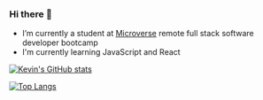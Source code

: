 ### Hi there :wave:
- I’m currently a student at [Microverse](https://micorverse.com) remote full stack software developer bootcamp
- I'm currently learning JavaScript and React

[![Kevin's GitHub stats](https://github-readme-stats.vercel.app/api?username=kimothokamau&show_icons=true&theme=radical)](https://github.com/kimothokamau/github-readme-stats)

[![Top Langs](https://github-readme-stats.vercel.app/api/top-langs/?username=kimothokamau)](https://github.com/kimothokamau/github-readme-stats)




<!--
**kimothokamau/kimothokamau** is a ✨ _special_ ✨ repository because its `README.md` (this file) appears on your GitHub profile.

Here are some ideas to get you started:

- 🔭 I’m currently working on the Microverse Remote Full Stack Software developer curriculum
- 🌱 I’m currently learning HTML&CSS
- 👯 I’m looking to collaborate on ...
- 🤔 I’m looking for help with ...
- 💬 Ask me about ...
- 📫 How to reach me: ...
- 😄 Pronouns: ...
- ⚡ Fun fact: ...
-->
